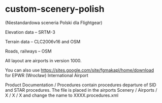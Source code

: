 ﻿# custom-scenery-polish
(Niestandardowa sceneria Polski dla Flightgear)


Elevation data – SRTM-3

Terrain data – CLC2006v16  and OSM

Roads, railways – OSM

All layout are airports in version 1000.

You can also use https://sites.google.com/site/fgmakapl/home/download for EPWR (Wrocław) International Airport

Product Documentation / Procedures contain procedures departure of SID and STAR procedures.
The file is placed in the airports Scenery / Airports / X / X / X and change the name to XXXX.procedures.xml



